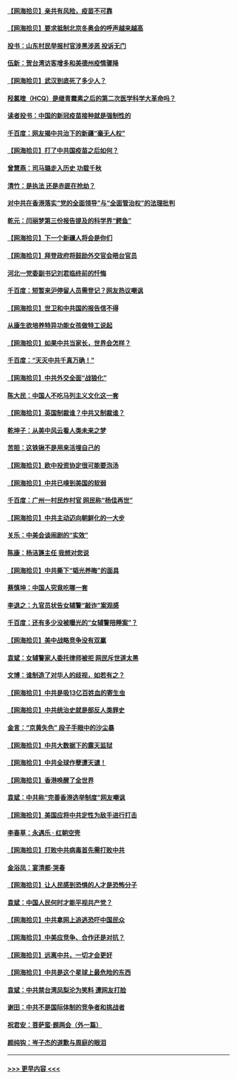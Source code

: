 #### [【网海拾贝】亲共有风险，疫苗不可靠](../pages/nsc993/n12872224.md?t=04120852) 
#### [【网海拾贝】要求抵制北京冬奥会的呼声越来越高](../pages/nsc993/n12868962.md?t=04120852) 
#### [投书：山东村民举报村官涉黑涉恶 投诉无门](../pages/nsc993/n12869726.md?t=04120852) 
#### [伍新：贺台湾访客增多和美德州疫情骤降](../pages/nsc993/n12865651.md?t=04120852) 
#### [【网海拾贝】武汉到底死了多少人？](../pages/nsc993/n12863707.md?t=04120852) 
#### [羟氯喹（HCQ）是继青霉素之后的第二次医学科学大革命吗？](../pages/nsc993/n12638564.md?t=04120852) 
#### [读者投书：中国的新冠疫苗接种就是强制性的](../pages/nsc993/n12859932.md?t=04120852) 
#### [千百度：网友揭中共治下的新疆“毫无人权”](../pages/nsc993/n12858385.md?t=04120852) 
#### [【网海拾贝】打了中共国疫苗之后如何？](../pages/nsc993/n12857866.md?t=04120852) 
#### [曾慧燕：司马璐走入历史 功载千秋](../pages/nsc993/n12856996.md?t=04120852) 
#### [清竹：是执法 还是赤匪在抢劫？](../pages/nsc993/n12856952.md?t=04120852) 
#### [对中共在香港落实“党的全面领导”与“全面管治权”的法理批判](../pages/nsc993/n12856929.md?t=04120852) 
#### [乾元：闫丽梦第三份报告提及的科学界“鳄鱼”](../pages/nsc993/n12855985.md?t=04120852) 
#### [【网海拾贝】下一个新疆人将会是你们](../pages/nsc993/n12855864.md?t=04120852) 
#### [【网海拾贝】拜登政府将鼓励外交官会晤台官员](../pages/nsc993/n12853615.md?t=04120852) 
#### [河北一党委副书记刘君临终前的忏悔](../pages/nsc993/n12849420.md?t=04120852) 
#### [千百度：短暂来沪停留人员需登记？网友热议嘲讽](../pages/nsc993/n12853497.md?t=04120852) 
#### [【网海拾贝】世卫和中共国的报告信不得](../pages/nsc993/n12850902.md?t=04120852) 
#### [从康生欲培养特异功能女孩做特工说起](../pages/nsc993/n12849289.md?t=04120852) 
#### [【网海拾贝】如果中共当家长，世界会怎样？](../pages/nsc993/n12848436.md?t=04120852) 
#### [千百度：“天灭中共千真万确！”](../pages/nsc993/n12845659.md?t=04120852) 
#### [【网海拾贝】中共外交全面“战狼化”](../pages/nsc993/n12845607.md?t=04120852) 
#### [陈大民：中国人不吃马列主义文化这一套](../pages/nsc993/n12842496.md?t=04120852) 
#### [【网海拾贝】英国制裁谁？中共又制裁谁？](../pages/nsc993/n12840909.md?t=04120852) 
#### [乾坤子：从美中风云看人类未来之梦](../pages/nsc993/n12840590.md?t=04120852) 
#### [苦胆：这铁锹不是用来活埋自己的](../pages/nsc993/n12839512.md?t=04120852) 
#### [【网海拾贝】欧中投资协定很可能要泡汤](../pages/nsc993/n12835122.md?t=04120852) 
#### [【网海拾贝】中共已嗅到美国的软弱](../pages/nsc993/n12832411.md?t=04120852) 
#### [千百度：广州一村民炸村官 网民称“杨佳再世”](../pages/nsc993/n12832380.md?t=04120852) 
#### [【网海拾贝】中共主动迈向朝鲜化的一大步](../pages/nsc993/n12829887.md?t=04120852) 
#### [关乐：中美会谈闹剧的“实效”](../pages/nsc993/n12826698.md?t=04120852) 
#### [陈康：杨洁篪主任  我想对您说](../pages/nsc993/n12826609.md?t=04120852) 
#### [【网海拾贝】中共撕下“韬光养晦”的面具](../pages/nsc993/n12826459.md?t=04120852) 
#### [蔡慎坤：中国人究竟吃哪一套](../pages/nsc993/n12826010.md?t=04120852) 
#### [李退之：九官员状告女辅警“敲诈”案观感](../pages/nsc993/n12823984.md?t=04120852) 
#### [千百度：还有多少没被曝光的“女辅警陪睡案”？](../pages/nsc993/n12822136.md?t=04120852) 
#### [【网海拾贝】美中战略竞争没有双赢](../pages/nsc993/n12822105.md?t=04120852) 
#### [袁斌：女辅警家人委托律师被拒 网民斥世道太黑](../pages/nsc993/n12822004.md?t=04120852) 
#### [文博：谁制造了对华人的歧视，如若有之？](../pages/nsc993/n12821635.md?t=04120852) 
#### [【网海拾贝】中共是吸13亿百姓血的寄生虫](../pages/nsc993/n12819191.md?t=04120852) 
#### [【网海拾贝】中共统治史就是部反人类罪史](../pages/nsc993/n12816738.md?t=04120852) 
#### [金言：“京黄失色” 段子手眼中的沙尘暴](../pages/nsc993/n12815700.md?t=04120852) 
#### [【网海拾贝】中共大数据下的露天监狱](../pages/nsc993/n12811075.md?t=04120852) 
#### [【网海拾贝】中共全球作孽遭天谴！](../pages/nsc993/n12810258.md?t=04120852) 
#### [【网海拾贝】香港唤醒了全世界](../pages/nsc993/n12809100.md?t=04120852) 
#### [袁斌：中共称“完善香港选举制度”网友嘲讽](../pages/nsc993/n12808994.md?t=04120852) 
#### [【网海拾贝】美国应将中共定性为敌手进行打击](../pages/nsc993/n12806870.md?t=04120852) 
#### [李春草：永遇乐 · 红朝空壳](../pages/nsc993/n12805365.md?t=04120852) 
#### [【网海拾贝】打败中共病毒首先需打败中共](../pages/nsc993/n12803930.md?t=04120852) 
#### [金浴凤：宴清都‧哭春](../pages/nsc993/n12801601.md?t=04120852) 
#### [【网海拾贝】让人民感到恐惧的人才是恐怖分子](../pages/nsc993/n12799347.md?t=04120852) 
#### [袁斌：中国人民何时才能平视共产党？](../pages/nsc993/n12799306.md?t=04120852) 
#### [【网海拾贝】中共拿网上追逃恐吓中国民众](../pages/nsc993/n12796905.md?t=04120852) 
#### [【网海拾贝】中美应竞争、合作还是对抗？](../pages/nsc993/n12794675.md?t=04120852) 
#### [【网海拾贝】远离中共，一切才会更好](../pages/nsc993/n12793572.md?t=04120852) 
#### [【网海拾贝】中共是这个星球上最危险的东西](../pages/nsc993/n12791400.md?t=04120852) 
#### [袁斌：中共禁台湾凤梨沦为笑料 遭网友打脸](../pages/nsc993/n12791335.md?t=04120852) 
#### [谢田：中共不是国际体制的竞争者和挑战者](../pages/nsc993/n12791212.md?t=04120852) 
#### [祝君安：菩萨蛮·题两会（外一篇）](../pages/nsc993/n12786801.md?t=04120852) 
#### [颜纯钩：岑子杰的道歉与周庭的眼泪](../pages/nsc993/n12786775.md?t=04120852) 

----
#### [ >>> 更早内容 <<< ](../indexes/nsc993-earlier.md)
